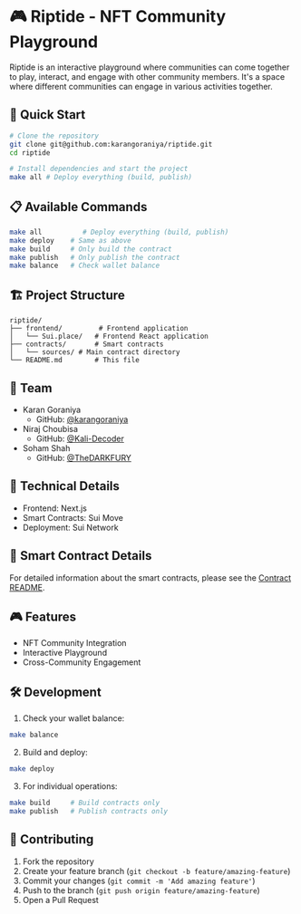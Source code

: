 # 🎮 Riptide - NFT Community Playground

Riptide is an interactive playground where communities can come together to play, interact, and engage with other community members. It's a space where different communities can engage in various activities together.

## 🚀 Quick Start

```bash
# Clone the repository
git clone git@github.com:karangoraniya/riptide.git
cd riptide

# Install dependencies and start the project
make all # Deploy everything (build, publish)
```

## 📋 Available Commands

```bash
make all          # Deploy everything (build, publish)
make deploy    # Same as above
make build     # Only build the contract
make publish   # Only publish the contract
make balance   # Check wallet balance
```

## 🏗️ Project Structure

```
riptide/
├── frontend/         # Frontend application
│   └── Sui.place/   # Frontend React application
├── contracts/       # Smart contracts
│   └── sources/ # Main contract directory
└── README.md        # This file
```

## 👥 Team

- Karan Goraniya
  - GitHub: [@karangoraniya](https://github.com/karangoraniya)
- Niraj Choubisa
  - GitHub: [@Kali-Decoder](https://github.com/Kali-Decoder)
- Soham Shah
  - GitHub: [@TheDARKFURY](https://github.com/TheDARKFURY)

## 🔧 Technical Details

- Frontend: Next.js
- Smart Contracts: Sui Move
- Deployment: Sui Network

## 📜 Smart Contract Details

For detailed information about the smart contracts, please see the [Contract README](./contracts/treasuryfun/README.md).

## 🎮 Features

- NFT Community Integration
- Interactive Playground
- Cross-Community Engagement

## 🛠️ Development

1. Check your wallet balance:

```bash
make balance
```

2. Build and deploy:

```bash
make deploy
```

3. For individual operations:

```bash
make build     # Build contracts only
make publish   # Publish contracts only
```

## 🤝 Contributing

1. Fork the repository
2. Create your feature branch (`git checkout -b feature/amazing-feature`)
3. Commit your changes (`git commit -m 'Add amazing feature'`)
4. Push to the branch (`git push origin feature/amazing-feature`)
5. Open a Pull Request
